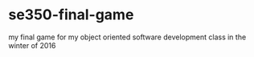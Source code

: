 # se350-final-game
my final game for my object oriented software development class in the winter of 2016
